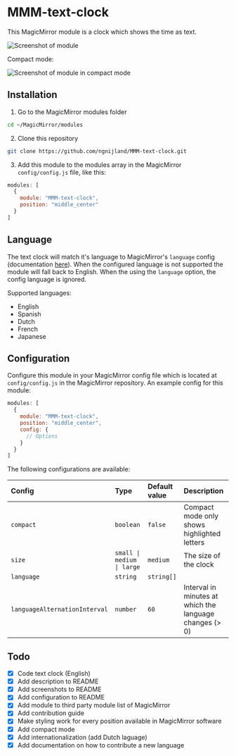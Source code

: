 # MMM-text-clock

This MagicMirror module is a clock which shows the time as text.

![Screenshot of module](https://github.com/ngnijland/MMM-text-clock/raw/master/screenshots/MMM-text-clock-screenshot.png)

Compact mode:

![Screenshot of module in compact mode](https://github.com/ngnijland/MMM-text-clock/raw/master/screenshots/MMM-text-clock-screenshot-compact.png)

## Installation

1. Go to the MagicMirror modules folder

```bash
cd ~/MagicMirror/modules
```

2. Clone this repository

```bash
git clone https://github.com/ngnijland/MMM-text-clock.git
```

3. Add this module to the modules array in the MagicMirror `config/config.js` file, like this:

```javascript
modules: [
  {
    module: "MMM-text-clock",
    position: "middle_center"
  }
]
```

## Language

The text clock will match it's language to MagicMirror's `language` config (documentation [here](https://docs.magicmirror.builders/getting-started/configuration.html#raspberry-specific)). When the configured language is not supported the module will fall back to English.
When the using the `language` option, the config language is ignored.

Supported languages:
- English
- Spanish
- Dutch
- French
- Japanese

## Configuration

Configure this module in your MagicMirror config file which is located at `config/config.js` in the MagicMirror repository. An example config for this module:

```javascript
modules: [
  {
    module: "MMM-text-clock",
    position: "middle_center",
    config: {
      // Options
    }
  }
]
```

The following configurations are available:

Config                        | Type                       | Default value | Description
:-----------------------------|:---------------------------|:--------------|:------------
`compact`                     | `boolean`                  | `false`       | Compact mode only shows highlighted letters
`size`                        | `small \| medium \| large` | `medium`      | The size of the clock
`language`                    | `string` | `string[]`      |               | A language or list of languages to alternate through. Overrides config language.
`languageAlternationInterval` | `number`                   | `60`          | Interval in minutes at which the language changes (> 0)

## Todo
- [x] Code text clock (English)
- [x] Add description to README
- [x] Add screenshots to README
- [x] Add configuration to README
- [x] Add module to third party module list of MagicMirror
- [x] Add contribution guide
- [x] Make styling work for every position available in MagicMirror software
- [x] Add compact mode
- [x] Add internationalization (add Dutch laguage)
- [x] Add documentation on how to contribute a new language
